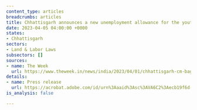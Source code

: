```yaml
---
content_type: articles
breadcrumbs: articles
title: Chhattisgarh announces a new unemployment allowance for the youth in the state
date: 2023-04-05 04:00:00 +0000
states:
- Chhattisgarh
sectors:
- Land & Labor Laws
subsectors: []
sources:
- name: The Week
  url: https://www.theweek.in/news/india/2023/04/01/chhattisgarh-cm-baghel-launches-unemployment-allowance-scheme-socio-economic-survey.html
details:
- name: Press release
  url: https://acrobat.adobe.com/id/urn%3Aaaid%3Asc%3AVA6C2%3Aecb19f6d-1e7d-4fde-a0e3-c6f1d82482b7/?locale=en-US&viewer%21megaVerb=group-discover&filetype=application%2Fpdf
is_analysis: false

---
```

